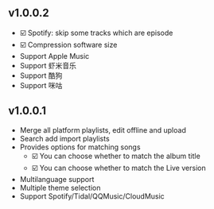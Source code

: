 ﻿## v1.0.0.2
- ☑️ Spotify: skip some tracks which are episode
- ☑️ Compression software size
- Support Apple Music
- Support 虾米音乐
- Support 酷狗
- Support 咪咕

## v1.0.0.1
- Merge all platform playlists, edit offline and upload
- Search add import playlists
- Provides options for matching songs
	- ☑️ You can choose whether to match the album title
	- ☑️ You can choose whether to match the Live version
- Multilanguage support
- Multiple theme selection
- Support Spotify/Tidal/QQMusic/CloudMusic